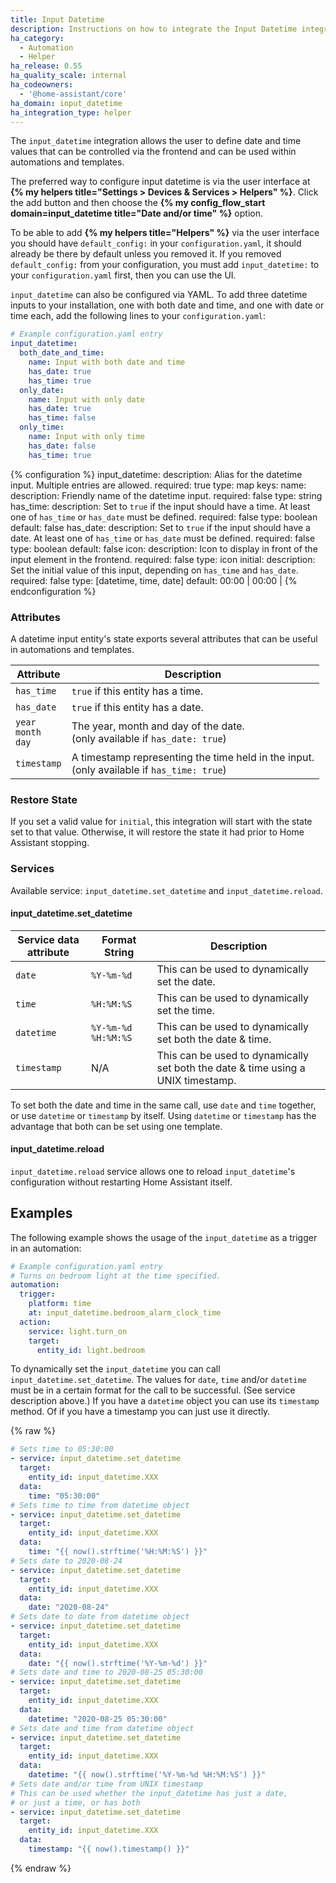 ```yaml
---
title: Input Datetime
description: Instructions on how to integrate the Input Datetime integration into Home Assistant.
ha_category:
  - Automation
  - Helper
ha_release: 0.55
ha_quality_scale: internal
ha_codeowners:
  - '@home-assistant/core'
ha_domain: input_datetime
ha_integration_type: helper
---
```


The `input_datetime` integration allows the user to define date and time values
that can be controlled via the frontend and can be used within automations and
templates.

The preferred way to configure input datetime is via the user interface at **{% my helpers title="Settings > Devices & Services > Helpers" %}**. Click the add button and then choose the **{% my config_flow_start domain=input_datetime title="Date and/or time" %}** option.

To be able to add **{% my helpers title="Helpers" %}** via the user interface you should have `default_config:` in your `configuration.yaml`, it should already be there by default unless you removed it.
If you removed `default_config:` from your configuration, you must add `input_datetime:` to your `configuration.yaml` first, then you can use the UI.

`input_datetime` can also be configured via YAML. To add three datetime inputs to your installation,
one with both date and time, and one with date or time each,
add the following lines to your `configuration.yaml`:

```yaml
# Example configuration.yaml entry
input_datetime:
  both_date_and_time:
    name: Input with both date and time
    has_date: true
    has_time: true
  only_date:
    name: Input with only date
    has_date: true
    has_time: false
  only_time:
    name: Input with only time
    has_date: false
    has_time: true
```

{% configuration %}
  input_datetime:
    description: Alias for the datetime input. Multiple entries are allowed.
    required: true
    type: map
    keys:
      name:
        description: Friendly name of the datetime input.
        required: false
        type: string
      has_time:
        description: Set to `true` if the input should have a time. At least one of `has_time` or `has_date` must be defined.
        required: false
        type: boolean
        default: false
      has_date:
        description: Set to `true` if the input should have a date. At least one of `has_time` or `has_date` must be defined.
        required: false
        type: boolean
        default: false
      icon:
        description: Icon to display in front of the input element in the frontend.
        required: false
        type: icon
      initial:
        description: Set the initial value of this input, depending on `has_time` and `has_date`.
        required: false
        type: [datetime, time, date]
        default: <today> 00:00 | 00:00 | <today>
{% endconfiguration %}

### Attributes

A datetime input entity's state exports several attributes that can be useful in
automations and templates.

| Attribute | Description |
| ----- | ----- |
| `has_time` | `true` if this entity has a time.
| `has_date` | `true` if this entity has a date.
| `year`<br>`month`<br>`day` | The year, month and day of the date.<br>(only available if `has_date: true`)
| `timestamp` | A timestamp representing the time held in the input.<br>(only available if `has_time: true`)

### Restore State

If you set a valid value for `initial`, this integration will start with the state set to that value. Otherwise, it will restore the state it had prior to Home Assistant stopping.

### Services

Available service: `input_datetime.set_datetime` and `input_datetime.reload`.

#### input_datetime.set_datetime

Service data attribute | Format String | Description
-|-|-
`date` | `%Y-%m-%d` | This can be used to dynamically set the date.
`time` | `%H:%M:%S` | This can be used to dynamically set the time.
`datetime` | `%Y-%m-%d %H:%M:%S` | This can be used to dynamically set both the date & time.
`timestamp` | N/A | This can be used to dynamically set both the date & time using a UNIX timestamp.

To set both the date and time in the same call, use `date` and `time` together, or use `datetime` or `timestamp` by itself. Using `datetime` or `timestamp` has the advantage that both can be set using one template.

#### input_datetime.reload

`input_datetime.reload` service allows one to reload `input_datetime`'s configuration without restarting Home Assistant itself.

## Examples

The following example shows the usage of the `input_datetime` as a trigger in an
automation:

```yaml
# Example configuration.yaml entry
# Turns on bedroom light at the time specified.
automation:
  trigger:
    platform: time
    at: input_datetime.bedroom_alarm_clock_time
  action:
    service: light.turn_on
    target:
      entity_id: light.bedroom
```

To dynamically set the `input_datetime` you can call
`input_datetime.set_datetime`. The values for `date`, `time` and/or `datetime` must be in a certain format for the call to be successful. (See service description above.)
If you have a `datetime` object you can use its `timestamp` method. Of if you have a timestamp you can just use it directly.

{% raw %}

```yaml
# Sets time to 05:30:00
- service: input_datetime.set_datetime
  target:
    entity_id: input_datetime.XXX
  data:
    time: "05:30:00"
# Sets time to time from datetime object
- service: input_datetime.set_datetime
  target:
    entity_id: input_datetime.XXX
  data:
    time: "{{ now().strftime('%H:%M:%S') }}"
# Sets date to 2020-08-24
- service: input_datetime.set_datetime
  target:
    entity_id: input_datetime.XXX
  data:
    date: "2020-08-24"
# Sets date to date from datetime object
- service: input_datetime.set_datetime
  target:
    entity_id: input_datetime.XXX
  data:
    date: "{{ now().strftime('%Y-%m-%d') }}"
# Sets date and time to 2020-08-25 05:30:00
- service: input_datetime.set_datetime
  target:
    entity_id: input_datetime.XXX
  data:
    datetime: "2020-08-25 05:30:00"
# Sets date and time from datetime object
- service: input_datetime.set_datetime
  target:
    entity_id: input_datetime.XXX
  data:
    datetime: "{{ now().strftime('%Y-%m-%d %H:%M:%S') }}"
# Sets date and/or time from UNIX timestamp
# This can be used whether the input_datetime has just a date,
# or just a time, or has both
- service: input_datetime.set_datetime
  target:
    entity_id: input_datetime.XXX
  data:
    timestamp: "{{ now().timestamp() }}"
```

{% endraw %}
